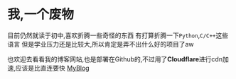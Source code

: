 # 我,一个废物
目前仍然就读于初中,喜欢折腾一些奇怪的东西
有打算折腾一下`Python`,`C/C++`这些语言
但是学业压力还是比较大,所以肯定是弄不出什么好的项目了aw

也欢迎去看看我的博客网站,也是部署在Github的,不过用了**Cloudflare**进行cdn加速,应该是比直连要快
[MyBlog](https://www.hapidog.fun/)
